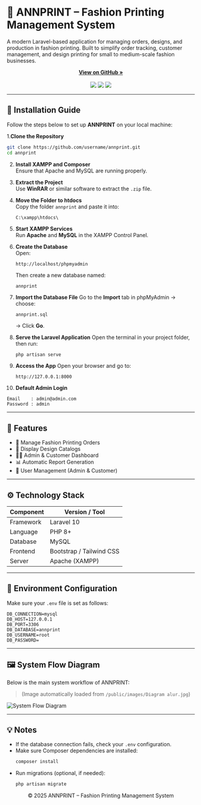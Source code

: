 <!-- PROJECT HEADER -->
  <h1>🧵 ANNPRINT – Fashion Printing Management System</h1>
  <p>
    A modern Laravel-based application for managing orders, designs, and production in fashion printing.  
    Built to simplify order tracking, customer management, and design printing for small to medium-scale fashion businesses.
  </p>

  <p align="center">
    <a href="https://github.com/muhammadluthfi24/website-annprint"><strong>View on GitHub »</strong></a>  
    <br><br>
    <img src="https://img.shields.io/badge/Laravel-10.x-FF2D20?style=for-the-badge&logo=laravel&logoColor=white">
    <img src="https://img.shields.io/badge/PHP-8%2B-777BB4?style=for-the-badge&logo=php&logoColor=white">
    <img src="https://img.shields.io/badge/MySQL-Database-4479A1?style=for-the-badge&logo=mysql&logoColor=white">
  </p>
</div>

---

## 🚀 Installation Guide

Follow the steps below to set up **ANNPRINT** on your local machine:

1.**Clone the Repository**
```bash
git clone https://github.com/username/annprint.git
cd annprint
  ```

2. **Install XAMPP and Composer**  
   Ensure that Apache and MySQL are running properly.

3. **Extract the Project**  
   Use **WinRAR** or similar software to extract the `.zip` file.

4. **Move the Folder to htdocs**  
   Copy the folder `annprint` and paste it into:
   ```
   C:\xampp\htdocs\
   ```

5. **Start XAMPP Services**  
   Run **Apache** and **MySQL** in the XAMPP Control Panel.

6. **Create the Database**  
   Open:
   ```
   http://localhost/phpmyadmin
   ```
   Then create a new database named:
   ```
   annprint
   ```

7. **Import the Database File**
   Go to the **Import** tab in phpMyAdmin → choose:
   ```
   annprint.sql
   ```
   → Click **Go**.

8. **Serve the Laravel Application**
   Open the terminal in your project folder, then run:
   ```bash
   php artisan serve
   ```

9. **Access the App**
   Open your browser and go to:
   ```
   http://127.0.0.1:8000
   ```

10. **Default Admin Login**
   ```
   Email    : admin@admin.com
   Password : admin
   ```

---

## 🧩 Features

- 👕 Manage Fashion Printing Orders  
- 🎨 Display Design Catalogs  
- 👩‍💻 Admin & Customer Dashboard  
- 📊 Automatic Report Generation  
- 🔐 User Management (Admin & Customer)

---

## ⚙️ Technology Stack

| Component | Version / Tool |
|------------|----------------|
| Framework  | Laravel 10     |
| Language   | PHP 8+         |
| Database   | MySQL          |
| Frontend   | Bootstrap / Tailwind CSS |
| Server     | Apache (XAMPP) |

---

## 🧾 Environment Configuration

Make sure your `.env` file is set as follows:
```env
DB_CONNECTION=mysql
DB_HOST=127.0.0.1
DB_PORT=3306
DB_DATABASE=annprint
DB_USERNAME=root
DB_PASSWORD=
```

---

## 🖼️ System Flow Diagram
Below is the main system workflow of ANNPRINT:
> (Image automatically loaded from `/public/images/Diagram alur.jpg`)

![System Flow Diagram](https://github.com/user-attachments/assets/4ccc9fe6-1981-43ff-8bb8-1d390fa4f2e0)

---

## 💡 Notes

- If the database connection fails, check your `.env` configuration.  
- Make sure Composer dependencies are installed:
  ```bash
  composer install
  ```
- Run migrations (optional, if needed):
  ```bash
  php artisan migrate
  ```
<p align="center">© 2025 ANNPRINT – Fashion Printing Management System</p>
